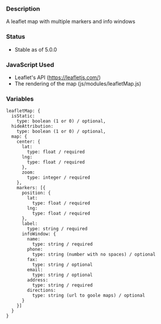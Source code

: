### Description
A leaflet map with multiple markers and info windows

### Status
* Stable as of 5.0.0


### JavaScript Used
* Leaflet's API (https://leafletjs.com/)
* The rendering of the map (js/modules/leafletMap.js)

### Variables
~~~
leafletMap: {
  isStatic: 
    type: boolean (1 or 0) / optional,
  hideAttribution: 
    type: boolean (1 or 0) / optional,
  map: {
    center: {
      lat:
        type: float / required
      lng:
        type: float / required
      },
      zoom:
        type: integer / required
    },
    markers: [{
      position: {
        lat:
          type: float / required
        lng:
          type: float / required
      },
      label:
        type: string / required
      infoWindow: {
        name:
          type: string / required
        phone:
          type: string (number with no spaces) / optional
        fax:
          type: string / optional
        email:
          type: string / optional
        address:
          type: string / required
        directions:
          type: string (url to goole maps) / optional
      }
    }]
  }
}
~~~

